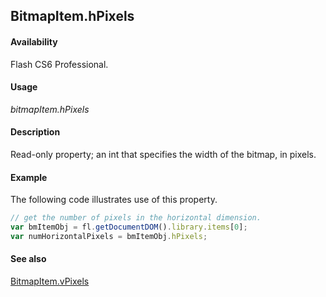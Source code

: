 ## BitmapItem.hPixels

#### Availability

Flash CS6 Professional.

#### Usage

*bitmapItem.hPixels*

#### Description

Read-only property; an int that specifies the width of the bitmap, in pixels.

#### Example

The following code illustrates use of this property.

```javascript
// get the number of pixels in the horizontal dimension.
var bmItemObj = fl.getDocumentDOM().library.items[0];
var numHorizontalPixels = bmItemObj.hPixels;
```

#### See also

[BitmapItem.vPixels](../BitmapItem_object/BitmapItem14.md)
